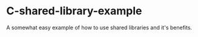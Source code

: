 # C-shared-library-example
A somewhat easy example of how to use shared libraries and it's benefits.
